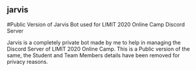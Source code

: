 ## jarvis
#Public Version of Jarvis Bot used for LIMIT 2020 Online Camp Discord Server

Jarvis is a completely private bot made by me to help in managing the Discord Server
of LIMIT 2020 Online Camp.
This is a Public version of the same, the Student and Team Members details have been
removed for privacy reasons.
